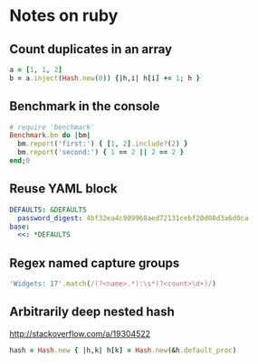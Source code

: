 # Notes on ruby

## Count duplicates in an array

```ruby
a = [1, 1, 2]
b = a.inject(Hash.new(0)) {|h,i| h[i] += 1; h }
```

## Benchmark in the console

```ruby
# require 'benchmark'
Benchmark.bm do |bm|
  bm.report('first:') { [1, 2].include?(2) }
  bm.report('second:') { 1 == 2 || 2 == 2 }
end;0
```

## Reuse YAML block

```yaml
DEFAULTS: &DEFAULTS
  password_digest: 4bf32ea4c909968aed72131cebf20d08d3a6d0ca
base:
  <<: *DEFAULTS
```

## Regex named capture groups

```ruby
'Widgets: 17'.match(/(?<name>.*):\s*(?<count>\d+)/)
```

## Arbitrarily deep nested hash

http://stackoverflow.com/a/19304522

```ruby
hash = Hash.new { |h,k| h[k] = Hash.new(&h.default_proc)
```
